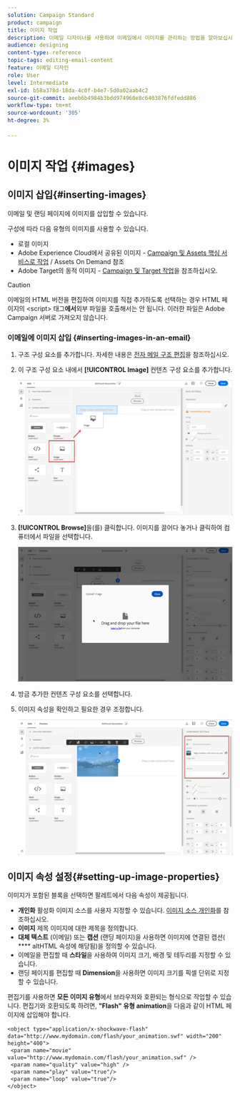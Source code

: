 ```yaml
---
solution: Campaign Standard
product: campaign
title: 이미지 작업
description: 이메일 디자이너를 사용하여 이메일에서 이미지를 관리하는 방법을 알아보십시오.
audience: designing
content-type: reference
topic-tags: editing-email-content
feature: 이메일 디자인
role: User
level: Intermediate
exl-id: b58a378d-18da-4c0f-b4e7-5d0a02aab4c2
source-git-commit: aeeb6b4984b3bdd974960e8c6403876fdfedd886
workflow-type: tm+mt
source-wordcount: '305'
ht-degree: 3%

---
```


# 이미지 작업 {#images}

## 이미지 삽입{#inserting-images}

이메일 및 랜딩 페이지에 이미지를 삽입할 수 있습니다.

구성에 따라 다음 유형의 이미지를 사용할 수 있습니다.

* 로컬 이미지
* Adobe Experience Cloud에서 공유된 이미지 - [Campaign 및 Assets 핵심 서비스로 작업](../../integrating/using/working-with-campaign-and-assets-core-service.md) / Assets On Demand 참조
* Adobe Target의 동적 이미지 - [Campaign 및 Target 작업](../../integrating/using/about-campaign-target-integration.md)을 참조하십시오.

>[!CAUTION]
>
>이메일의 HTML 버전을 편집하여 이미지를 직접 추가하도록 선택하는 경우 HTML 페이지의 &lt;script> 태그&#x200B;**에서**&#x200B;외부 파일을 호출해서는 안 됩니다. 이러한 파일은 Adobe Campaign 서버로 가져오지 않습니다.

### 이메일에 이미지 삽입 {#inserting-images-in-an-email}

1. 구조 구성 요소를 추가합니다. 자세한 내용은 [전자 메일 구조 편집](../../designing/using/designing-from-scratch.md#defining-the-email-structure)을 참조하십시오.
1. 이 구조 구성 요소 내에서 **[!UICONTROL Image]** 컨텐츠 구성 요소를 추가합니다.

   ![](assets/des_insert_images_1.png)

1. **[!UICONTROL Browse]**&#x200B;을(를) 클릭합니다. 이미지를 끌어다 놓거나 클릭하여 컴퓨터에서 파일을 선택합니다.

   ![](assets/des_insert_images_2.png)

1. 방금 추가한 컨텐츠 구성 요소를 선택합니다.
1. 이미지 속성을 확인하고 필요한 경우 조정합니다.

   ![](assets/des_insert_images_3.png)

## 이미지 속성 설정{#setting-up-image-properties}

이미지가 포함된 블록을 선택하면 팔레트에서 다음 속성이 제공됩니다.

* **개인화** 활성화 이미지 소스를 사용자 지정할 수 있습니다. [이미지 소스 개인화](../../designing/using/personalization.md#personalizing-an-image-source)를 참조하십시오.
* **이미지** 제목 이미지에 대한 제목을 정의합니다.
* **대체 텍스트** (이메일) 또는  **캡션** (랜딩 페이지)을 사용하면 이미지에 연결된 캡션( **** altHTML 속성에 해당됨)을 정의할 수 있습니다.
* 이메일을 편집할 때 **스타일**&#x200B;을 사용하여 이미지 크기, 배경 및 테두리를 지정할 수 있습니다.
* 랜딩 페이지를 편집할 때 **Dimension**&#x200B;을 사용하면 이미지 크기를 픽셀 단위로 지정할 수 있습니다.

편집기를 사용하면 **모든 이미지 유형**&#x200B;에서 브라우저와 호환되는 형식으로 작업할 수 있습니다. 편집기와 호환되도록 하려면, **&quot;Flash&quot; 유형 animation**&#x200B;을 다음과 같이 HTML 페이지에 삽입해야 합니다.

```
<object type="application/x-shockwave-flash" data="http://www.mydomain.com/flash/your_animation.swf" width="200" height="400">
 <param name="movie" value="http://www.mydomain.com/flash/your_animation.swf" />
 <param name="quality" value="high" />
 <param name="play" value="true"/>
 <param name="loop" value="true"/> 
</object>
```

<!--
## Modifying images with the Adobe Creative SDK{#modifying-images-with-the-adobe-creative-sdk}

You can edit images and use a complete set of features powered by the Adobe Creative SDK to enhance your images directly in the content editor when editing emails or landing pages.

The image editor offers a powerful, full-featured image editing UI component that allows you to edit images and apply effects and frames, original high-quality stickers, beautiful overlays, fun features like tilt shift and color splash, pro-level adjustments and more.

To modify an image with the Adobe Creative SDK:

1. Select the image.
1. In the toolbar, click the Creative Cloud icon.

   ![](assets/des_creative_sdk_icon.png)

1. Select the tool you want to use through the icons on the top of the window to modify the image.

   ![](assets/email_designer_ccsdktoolbar.png)

1. Click **[!UICONTROL Save]** when modifications are done. The updated image is saved on Adobe Campaign server and ready to be used.

>[!NOTE]
>
>Tools offered in the image editor cannot be customized.
-->
